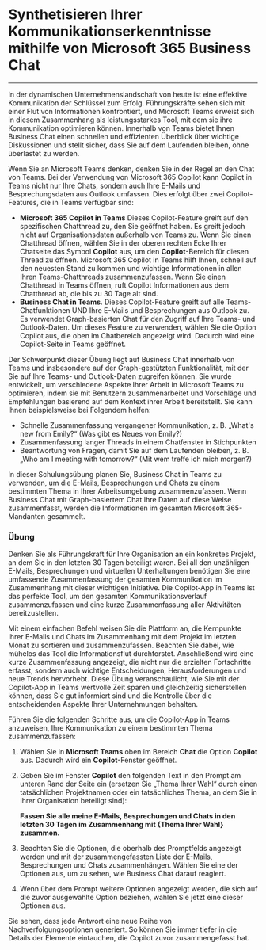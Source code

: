 
# Synthetisieren Ihrer Kommunikationserkenntnisse mithilfe von Microsoft 365 Business Chat
---
In der dynamischen Unternehmenslandschaft von heute ist eine effektive Kommunikation der Schlüssel zum Erfolg. Führungskräfte sehen sich mit einer Flut von Informationen konfrontiert, und Microsoft Teams erweist sich in diesem Zusammenhang als leistungsstarkes Tool, mit dem sie ihre Kommunikation optimieren können. Innerhalb von Teams bietet Ihnen Business Chat einen schnellen und effizienten Überblick über wichtige Diskussionen und stellt sicher, dass Sie auf dem Laufenden bleiben, ohne überlastet zu werden.

Wenn Sie an Microsoft Teams denken, denken Sie in der Regel an den Chat von Teams. Bei der Verwendung von Microsoft 365 Copilot kann Copilot in Teams nicht nur Ihre Chats, sondern auch Ihre E-Mails und Besprechungsdaten aus Outlook umfassen. Dies erfolgt über zwei Copilot-Features, die in Teams verfügbar sind:

 -  **Microsoft 365 Copilot in Teams** Dieses Copilot-Feature greift auf den spezifischen Chatthread zu, den Sie geöffnet haben. Es greift jedoch nicht auf Organisationsdaten außerhalb von Teams zu. Wenn Sie einen Chatthread öffnen, wählen Sie in der oberen rechten Ecke Ihrer Chatseite das Symbol **Copilot** aus, um den **Copilot**-Bereich für diesen Thread zu öffnen. Microsoft 365 Copilot in Teams hilft Ihnen, schnell auf den neuesten Stand zu kommen und wichtige Informationen in allen Ihren Teams-Chatthreads zusammenzufassen. Wenn Sie einen Chatthread in Teams öffnen, ruft Copilot Informationen aus dem Chatthread ab, die bis zu 30 Tage alt sind.
 -  **Business Chat in Teams**. Dieses Copilot-Feature greift auf alle Teams-Chatfunktionen UND Ihre E-Mails und Besprechungen aus Outlook zu. Es verwendet Graph-basierten Chat für den Zugriff auf Ihre Teams- und Outlook-Daten. Um dieses Feature zu verwenden, wählen Sie die Option Copilot aus, die oben im Chatbereich angezeigt wird. Dadurch wird eine Copilot-Seite in Teams geöffnet.

Der Schwerpunkt dieser Übung liegt auf Business Chat innerhalb von Teams und insbesondere auf der Graph-gestützten Funktionalität, mit der Sie auf Ihre Teams- und Outlook-Daten zugreifen können. Sie wurde entwickelt, um verschiedene Aspekte Ihrer Arbeit in Microsoft Teams zu optimieren, indem sie mit Benutzern zusammenarbeitet und Vorschläge und Empfehlungen basierend auf dem Kontext ihrer Arbeit bereitstellt. Sie kann Ihnen beispielsweise bei Folgendem helfen:

 -  Schnelle Zusammenfassung vergangener Kommunikation, z. B. „What's new from Emily?“ (Was gibt es Neues von Emily?)
 -  Zusammenfassung langer Threads in einem Chatfenster in Stichpunkten
 -  Beantwortung von Fragen, damit Sie auf dem Laufenden bleiben, z. B. „Who am I meeting with tomorrow?“ (Mit wem treffe ich mich morgen?)

In dieser Schulungsübung planen Sie, Business Chat in Teams zu verwenden, um die E-Mails, Besprechungen und Chats zu einem bestimmten Thema in Ihrer Arbeitsumgebung zusammenzufassen. Wenn Business Chat mit Graph-basiertem Chat Ihre Daten auf diese Weise zusammenfasst, werden die Informationen im gesamten Microsoft 365-Mandanten gesammelt.<br>

### Übung

Denken Sie als Führungskraft für Ihre Organisation an ein konkretes Projekt, an dem Sie in den letzten 30 Tagen beteiligt waren. Bei all den unzähligen E-Mails, Besprechungen und virtuellen Unterhaltungen benötigen Sie eine umfassende Zusammenfassung der gesamten Kommunikation im Zusammenhang mit dieser wichtigen Initiative. Die Copilot-App in Teams ist das perfekte Tool, um den gesamten Kommunikationsverlauf zusammenzufassen und eine kurze Zusammenfassung aller Aktivitäten bereitzustellen.

Mit einem einfachen Befehl weisen Sie die Plattform an, die Kernpunkte Ihrer E-Mails und Chats im Zusammenhang mit dem Projekt im letzten Monat zu sortieren und zusammenzufassen. Beachten Sie dabei, wie mühelos das Tool die Informationsflut durchforstet. Anschließend wird eine kurze Zusammenfassung angezeigt, die nicht nur die erzielten Fortschritte erfasst, sondern auch wichtige Entscheidungen, Herausforderungen und neue Trends hervorhebt. Diese Übung veranschaulicht, wie Sie mit der Copilot-App in Teams wertvolle Zeit sparen und gleichzeitig sicherstellen können, dass Sie gut informiert sind und die Kontrolle über die entscheidenden Aspekte Ihrer Unternehmungen behalten.

Führen Sie die folgenden Schritte aus, um die Copilot-App in Teams anzuweisen, Ihre Kommunikation zu einem bestimmten Thema zusammenzufassen:<br>

1.  Wählen Sie in **Microsoft Teams** oben im Bereich **Chat** die Option **Copilot** aus. Dadurch wird ein **Copilot**-Fenster geöffnet.
2.  Geben Sie im Fenster **Copilot** den folgenden Text in den Prompt am unteren Rand der Seite ein (ersetzen Sie „Thema Ihrer Wahl“ durch einen tatsächlichen Projektnamen oder ein tatsächliches Thema, an dem Sie in Ihrer Organisation beteiligt sind):
    
    **Fassen Sie alle meine E-Mails, Besprechungen und Chats in den letzten 30 Tagen im Zusammenhang mit \{Thema Ihrer Wahl\} zusammen.**
3.  Beachten Sie die Optionen, die oberhalb des Promptfelds angezeigt werden und mit der zusammengefassten Liste der E-Mails, Besprechungen und Chats zusammenhängen. Wählen Sie eine der Optionen aus, um zu sehen, wie Business Chat darauf reagiert.
4.  Wenn über dem Prompt weitere Optionen angezeigt werden, die sich auf die zuvor ausgewählte Option beziehen, wählen Sie jetzt eine dieser Optionen aus.

Sie sehen, dass jede Antwort eine neue Reihe von Nachverfolgungsoptionen generiert. So können Sie immer tiefer in die Details der Elemente eintauchen, die Copilot zuvor zusammengefasst hat.

